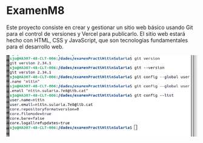 # ExamenM8

Este proyecto consiste en crear y gestionar un sitio web básico usando 
Git para el control de versiones y Vercel para publicarlo. 
El sitio web estará hecho con HTML, CSS y JavaScript, que son tecnologías 
fundamentales para el desarrollo web.


![foto1](./fotos/1.png)
